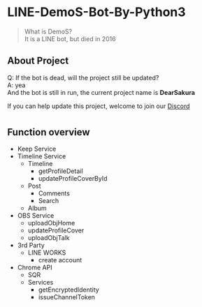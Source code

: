 # LINE-DemoS-Bot-By-Python3

>What is DemoS?\
>It is a LINE bot, but died in 2016


## About Project
Q: If the bot is dead, will the project still be updated? \
A: yea\
And the bot is still in run, the current project name is __DearSakura__

If you can help update this project, welcome to join our [Discord](https://discord.gg/vQrMbjA)

#
## Function overview
- Keep Service
- Timeline Service
    - Timeline
        - getProfileDetail
        - updateProfileCoverById
    - Post
        - Comments
        - Search
    - Album
- OBS Service
    - uploadObjHome
    - updateProfileCover
    - uploadObjTalk
- 3rd Party
    - LINE WORKS
        - create account
- Chrome API
    - SQR 
    - Services
        - getEncryptedIdentity
        - issueChannelToken
